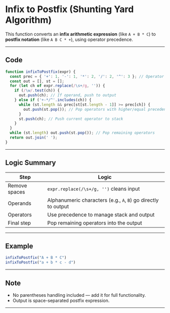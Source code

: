 #  Infix to Postfix (Shunting Yard Algorithm)

This function converts an **infix arithmetic expression** (like `A + B * C`) to **postfix notation** (like `A B C * +`), using operator precedence.

---

##  Code

```js
function infixToPostfix(expr) {
  const prec = { '+': 1, '-': 1, '*': 2, '/': 2, '^': 3 }; // Operator precedence
  const out = [], st = [];
  for (let ch of expr.replace(/\s+/g, '')) {
    if (/\w/.test(ch)) {
      out.push(ch); // If operand, push to output
    } else if ('+-*/^'.includes(ch)) {
      while (st.length && prec[st[st.length - 1]] >= prec[ch]) {
        out.push(st.pop()); // Pop operators with higher/equal precedence
      }
      st.push(ch); // Push current operator to stack
    }
  }
  while (st.length) out.push(st.pop()); // Pop remaining operators
  return out.join(' ');
}
```

---

##  Logic Summary

| Step | Logic |
|------|-------|
| Remove spaces | `expr.replace(/\s+/g, '')` cleans input |
| Operands | Alphanumeric characters (e.g., `A`, `B`) go directly to output |
| Operators | Use precedence to manage stack and output |
| Final step | Pop remaining operators into the output |

---

##  Example

```js
infixToPostfix("A + B * C")       
infixToPostfix("a + b * c - d")  
```

---

##  Note

- No parentheses handling included — add it for full functionality.
- Output is space-separated postfix expression.

---
